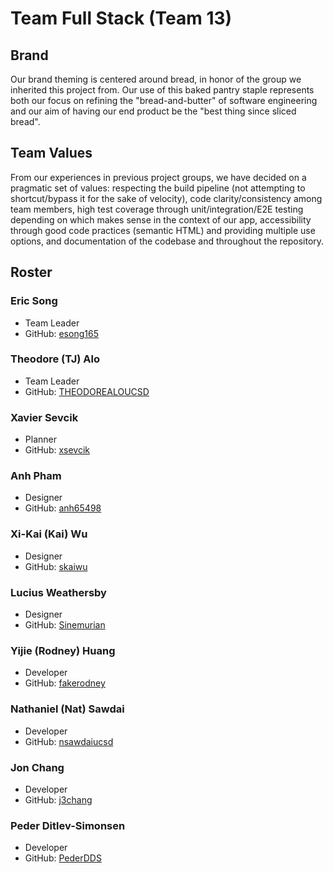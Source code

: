 # Team Full Stack (Team 13)
<!-- ![team icon](/admin/branding/teamicon.png) -->

## Brand
Our brand theming is centered around bread, in honor of the group we inherited this project from. Our use of this baked pantry staple represents both our focus on refining the "bread-and-butter" of software engineering and our aim of having our end product be the "best thing since sliced bread".

## Team Values

From our experiences in previous project groups, we have decided on a pragmatic set of values: respecting the build pipeline (not attempting to shortcut/bypass it for the sake of velocity), code clarity/consistency among team members, high test coverage through unit/integration/E2E testing depending on which makes sense in the context of our app, accessibility through good code practices (semantic HTML) and providing multiple use options, and documentation of the codebase and throughout the repository.

## Roster
### Eric Song 

* Team Leader
* GitHub: [esong165](https://github.com/esong165)

### Theodore (TJ) Alo

* Team Leader
* GitHub: [THEODOREALOUCSD](https://github.com/THEODOREALOUCSD)

### Xavier Sevcik

* Planner
* GitHub: [xsevcik](https://github.com/xsevcik)

### Anh Pham

* Designer
* GitHub: [anh65498](https://github.com/anh65498)

### Xi-Kai (Kai) Wu

* Designer
* GitHub: [skaiwu](https://github.com/skaiwu)

### Lucius Weathersby

* Designer
* GitHub: [Sinemurian](https://github.com/Sinemurian)

### Yijie (Rodney) Huang

* Developer
* GitHub: [fakerodney](https://github.com/fakerodney)

### Nathaniel (Nat) Sawdai

* Developer
* GitHub: [nsawdaiucsd](https://github.com/nsawdaiucsd)

### Jon Chang

* Developer
* GitHub: [j3chang](https://github.com/j3chang)

### Peder Ditlev-Simonsen

* Developer
* GitHub: [PederDDS](https://github.com/PederDDS)
